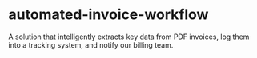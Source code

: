 # automated-invoice-workflow
A solution that intelligently extracts key data from PDF invoices, log them into a tracking system, and notify our billing team.
